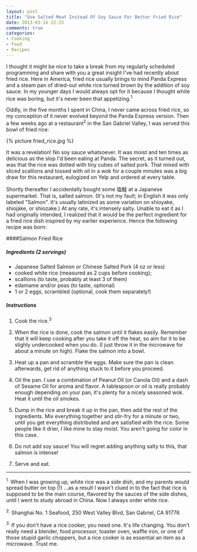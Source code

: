 ```yaml
---
layout: post
title: "Use Salted Meat Instead Of Soy Sauce For Better Fried Rice"
date: 2013-03-16 22:33
comments: true
categories: 
- Cooking
- Food
- Recipes
---
```


I thought it might be nice to take a break from my regularly scheduled programming and share with you a great insight I've had recently about fried rice.  Here in America, fried rice usually brings to mind Panda Express and a steam pan of dried-out white rice turned brown by the addition of soy sauce.  In my younger days I would always opt for it because I thought white rice was boring, but it's never been that appetizing.<sup>1</sup>

Oddly, in the five months I spent in China, I never came across fried rice, so my conception of it never evolved beyond the Panda Express version.  Then a few weeks ago at a restaurant<sup>2</sup> in the San Gabriel Valley, I was served this bowl of fried rice:

{% picture fried_rice.jpg %}

It was a revelation!  No soy sauce whatsoever.  It was moist and ten times as delicious as the slop I'd been eating at Panda.  The secret, as it turned out, was that the rice was dotted with tiny cubes of salted pork.  That mixed with sliced scallions and tossed with oil in a wok for a couple minutes was a big draw for this restaurant, eulogized on Yelp and ordered at every table.

Shortly thereafter I accidentally bought some 塩鮭 at a Japanese supermarket.  That is, salted salmon.  (It's not my fault; in English it was only labeled "Salmon".  It's usually latinized as some variation on shioyake, shiojake, or shiozake.)  At any rate, it's intensely salty.  Unable to eat it as I had originally intended, I realized that it would be the perfect ingredient for a fried rice dish inspired by my earlier experience.  Hence the following recipe was born:

####Salmon Fried Rice

##### Ingredients (2 servings)
- Japanese Salted Salmon or Chinese Salted Pork (4 oz or less)
- cooked white rice (measured as 2 cups before cooking);
- scallions (to taste, probably at least 3 of them)
- edamame and/or peas (to taste, optional)
- 1 or 2 eggs, scrambled (optional, cook them separately!)

##### Instructions
1. Cook the rice.<sup>3</sup>

2. When the rice is done, cook the salmon until it flakes easily.  Remember that it will keep cooking after you take it off the heat, so aim for it to be slighly undercooked when you do. (I just throw it in the microwave for about a minute on high). Flake the salmon into a bowl.

3. Heat up a pan and scramble the eggs.  Make sure the pan is clean afterwards, get rid of anything stuck to it before you proceed.

4. Oil the pan.  I use a combination of Peanut Oil (or Canola Oil) and a dash of Sesame Oil for aroma and flavor.  A tablespoon or oil is really probably enough depending on your pan, it's plenty for a nicely seasoned wok.  Heat it until the oil smokes.

5. Dump in the rice and break it up in the pan, then add the rest of the ingredients.  Mix everything together and stir-fry for a minute or two, until you get everything distributed and are satisfied with the rice.  Some people like it drier, I like mine to stay moist.  You aren't going for color in this case.

6. Do not add soy sauce!  You will regret adding anything salty to this, that salmon is intense!

7. Serve and eat.

---

<sup>1.</sup> When I was growing up, white rice was a side dish, and my parents would spread butter on top (!)  ...as a result I wasn't clued in to the fact that rice is supposed to be the main course, flavored by the sauces of the side dishes, until I went to study abroad in China.  Now I always order white rice.

<sup>2.</sup> Shanghai No. 1 Seafood, 250 West Valley Blvd, San Gabriel, CA 91776

<sup>3.</sup> If you don't have a rice cooker, you need one.  It's life changing.  You don't really need a blender, food processor, toaster oven, waffle iron, or one of those stupid garlic choppers, but a rice cooker is as essential an item as a microwave.  Trust me.
